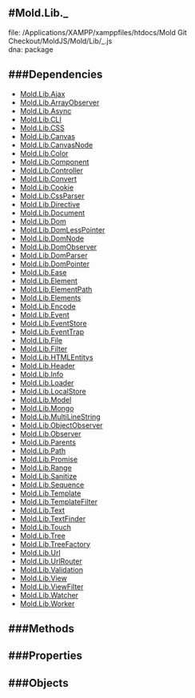 
#Mold.Lib._
---------------------------------------

file: /Applications/XAMPP/xamppfiles/htdocs/Mold Git Checkout/MoldJS/Mold/Lib/_.js  
dna: package


	




###Dependencies
--------------

* [Mold.Lib.Ajax](../../Mold/Lib/Ajax.md) 
* [Mold.Lib.ArrayObserver](../../Mold/Lib/ArrayObserver.md) 
* [Mold.Lib.Async](../../Mold/Lib/Async.md) 
* [Mold.Lib.CLI](../../Mold/Lib/CLI.md) 
* [Mold.Lib.CSS](../../Mold/Lib/CSS.md) 
* [Mold.Lib.Canvas](../../Mold/Lib/Canvas.md) 
* [Mold.Lib.CanvasNode](../../Mold/Lib/CanvasNode.md) 
* [Mold.Lib.Color](../../Mold/Lib/Color.md) 
* [Mold.Lib.Component](../../Mold/Lib/Component.md) 
* [Mold.Lib.Controller](../../Mold/Lib/Controller.md) 
* [Mold.Lib.Convert](../../Mold/Lib/Convert.md) 
* [Mold.Lib.Cookie](../../Mold/Lib/Cookie.md) 
* [Mold.Lib.CssParser](../../Mold/Lib/CssParser.md) 
* [Mold.Lib.Directive](../../Mold/Lib/Directive.md) 
* [Mold.Lib.Document](../../Mold/Lib/Document.md) 
* [Mold.Lib.Dom](../../Mold/Lib/Dom.md) 
* [Mold.Lib.DomLessPointer](../../Mold/Lib/DomLessPointer.md) 
* [Mold.Lib.DomNode](../../Mold/Lib/DomNode.md) 
* [Mold.Lib.DomObserver](../../Mold/Lib/DomObserver.md) 
* [Mold.Lib.DomParser](../../Mold/Lib/DomParser.md) 
* [Mold.Lib.DomPointer](../../Mold/Lib/DomPointer.md) 
* [Mold.Lib.Ease](../../Mold/Lib/Ease.md) 
* [Mold.Lib.Element](../../Mold/Lib/Element.md) 
* [Mold.Lib.ElementPath](../../Mold/Lib/ElementPath.md) 
* [Mold.Lib.Elements](../../Mold/Lib/Elements.md) 
* [Mold.Lib.Encode](../../Mold/Lib/Encode.md) 
* [Mold.Lib.Event](../../Mold/Lib/Event.md) 
* [Mold.Lib.EventStore](../../Mold/Lib/EventStore.md) 
* [Mold.Lib.EventTrap](../../Mold/Lib/EventTrap.md) 
* [Mold.Lib.File](../../Mold/Lib/File.md) 
* [Mold.Lib.Filter](../../Mold/Lib/Filter.md) 
* [Mold.Lib.HTMLEntitys](../../Mold/Lib/HTMLEntitys.md) 
* [Mold.Lib.Header](../../Mold/Lib/Header.md) 
* [Mold.Lib.Info](../../Mold/Lib/Info.md) 
* [Mold.Lib.Loader](../../Mold/Lib/Loader.md) 
* [Mold.Lib.LocalStore](../../Mold/Lib/LocalStore.md) 
* [Mold.Lib.Model](../../Mold/Lib/Model.md) 
* [Mold.Lib.Mongo](../../Mold/Lib/Mongo.md) 
* [Mold.Lib.MultiLineString](../../Mold/Lib/MultiLineString.md) 
* [Mold.Lib.ObjectObserver](../../Mold/Lib/ObjectObserver.md) 
* [Mold.Lib.Observer](../../Mold/Lib/Observer.md) 
* [Mold.Lib.Parents](../../Mold/Lib/Parents.md) 
* [Mold.Lib.Path](../../Mold/Lib/Path.md) 
* [Mold.Lib.Promise](../../Mold/Lib/Promise.md) 
* [Mold.Lib.Range](../../Mold/Lib/Range.md) 
* [Mold.Lib.Sanitize](../../Mold/Lib/Sanitize.md) 
* [Mold.Lib.Sequence](../../Mold/Lib/Sequence.md) 
* [Mold.Lib.Template](../../Mold/Lib/Template.md) 
* [Mold.Lib.TemplateFilter](../../Mold/Lib/TemplateFilter.md) 
* [Mold.Lib.Text](../../Mold/Lib/Text.md) 
* [Mold.Lib.TextFinder](../../Mold/Lib/TextFinder.md) 
* [Mold.Lib.Touch](../../Mold/Lib/Touch.md) 
* [Mold.Lib.Tree](../../Mold/Lib/Tree.md) 
* [Mold.Lib.TreeFactory](../../Mold/Lib/TreeFactory.md) 
* [Mold.Lib.Url](../../Mold/Lib/Url.md) 
* [Mold.Lib.UrlRouter](../../Mold/Lib/UrlRouter.md) 
* [Mold.Lib.Validation](../../Mold/Lib/Validation.md) 
* [Mold.Lib.View](../../Mold/Lib/View.md) 
* [Mold.Lib.ViewFilter](../../Mold/Lib/ViewFilter.md) 
* [Mold.Lib.Watcher](../../Mold/Lib/Watcher.md) 
* [Mold.Lib.Worker](../../Mold/Lib/Worker.md) 



   
###Methods
--------------

   
###Properties
-------------

   
###Objects
------------


		
